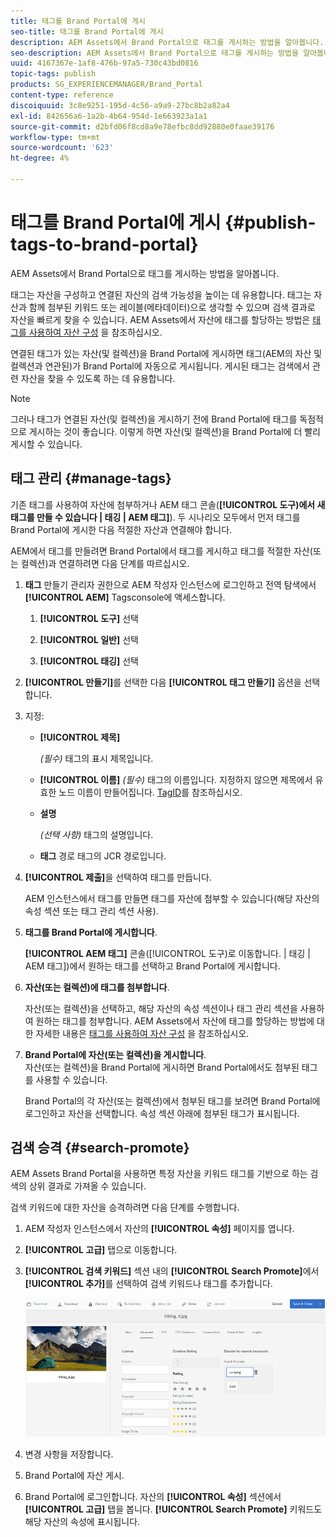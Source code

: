 ```yaml
---
title: 태그를 Brand Portal에 게시
seo-title: 태그를 Brand Portal에 게시
description: AEM Assets에서 Brand Portal으로 태그를 게시하는 방법을 알아봅니다.
seo-description: AEM Assets에서 Brand Portal으로 태그를 게시하는 방법을 알아봅니다.
uuid: 4167367e-1af8-476b-97a5-730c43bd0816
topic-tags: publish
products: SG_EXPERIENCEMANAGER/Brand_Portal
content-type: reference
discoiquuid: 3c8e9251-195d-4c56-a9a9-27bc8b2a82a4
exl-id: 842656a6-1a2b-4b64-954d-1e663923a1a1
source-git-commit: d2bfd06f8cd8a9e78efbc8dd92880e0faae39176
workflow-type: tm+mt
source-wordcount: '623'
ht-degree: 4%

---
```


# 태그를 Brand Portal에 게시 {#publish-tags-to-brand-portal}

AEM Assets에서 Brand Portal으로 태그를 게시하는 방법을 알아봅니다.

태그는 자산을 구성하고 연결된 자산의 검색 가능성을 높이는 데 유용합니다. 태그는 자산과 함께 첨부된 키워드 또는 레이블(메타데이터)으로 생각할 수 있으며 검색 결과로 자산을 빠르게 찾을 수 있습니다. AEM Assets에서 자산에 태그를 할당하는 방법은 [태그를 사용하여 자산 구성](https://helpx.adobe.com/experience-manager/6-5/assets/using/organize-assets.html#Usetagstoorganizeassets) 을 참조하십시오.

연결된 태그가 있는 자산(및 컬렉션)을 Brand Portal에 게시하면 태그(AEM의 자산 및 컬렉션과 연관된)가 Brand Portal에 자동으로 게시됩니다. 게시된 태그는 검색에서 관련 자산을 찾을 수 있도록 하는 데 유용합니다.

>[!NOTE]
>
>그러나 태그가 연결된 자산(및 컬렉션)을 게시하기 전에 Brand Portal에 태그를 독점적으로 게시하는 것이 좋습니다. 이렇게 하면 자산(및 컬렉션)을 Brand Portal에 더 빨리 게시할 수 있습니다.

## 태그 관리 {#manage-tags}

기존 태그를 사용하여 자산에 첨부하거나 AEM 태그 콘솔(**[!UICONTROL 도구)에서 새 태그를 만들 수 있습니다 | 태깅 | AEM 태그]**). 두 시나리오 모두에서 먼저 태그를 Brand Portal에 게시한 다음 적절한 자산과 연결해야 합니다.

AEM에서 태그를 만들려면 Brand Portal에서 태그를 게시하고 태그를 적절한 자산(또는 컬렉션)과 연결하려면 다음 단계를 따르십시오.

1. **태그**
만들기 관리자 권한으로 AEM 작성자 인스턴스에 로그인하고 전역 탐색에서  **[!UICONTROL AEM]** Tagsconsole에 액세스합니다.

   1. **[!UICONTROL 도구]** 선택

   1. **[!UICONTROL 일반]** 선택

   1. **[!UICONTROL 태깅]** 선택

1. **[!UICONTROL 만들기]**&#x200B;를 선택한 다음 **[!UICONTROL 태그 만들기]** 옵션을 선택합니다.
1. 지정:

   * **[!UICONTROL 제목]**

      *(필수)* 태그의 표시 제목입니다.
   * **[!UICONTROL 이름]**
      *(필수)* 태그의 이름입니다. 지정하지 않으면 제목에서 유효한 노드 이름이 만들어집니다. [TagID](https://helpx.adobe.com/experience-manager/6-5/sites/developing/using/framework.html#TagID)를 참조하십시오.
   * **설명**

      *(선택 사항)*  태그의 설명입니다.
   * **태그**
경로 태그의 JCR 경로입니다.

1. **[!UICONTROL 제출]**&#x200B;을 선택하여 태그를 만듭니다.

   AEM 인스턴스에서 태그를 만들면 태그를 자산에 첨부할 수 있습니다(해당 자산의 속성 섹션 또는 태그 관리 섹션 사용).

1. **태그를 Brand Portal에 게시합니다**.

   **[!UICONTROL AEM 태그]** 콘솔([!UICONTROL 도구)로 이동합니다. | 태깅 | AEM 태그])에서 원하는 태그를 선택하고 Brand Portal에 게시합니다.

1. **자산(또는 컬렉션)에 태그를 첨부합니다**.

   자산(또는 컬렉션)을 선택하고, 해당 자산의 속성 섹션이나 태그 관리 섹션을 사용하여 원하는 태그를 첨부합니다. AEM Assets에서 자산에 태그를 할당하는 방법에 대한 자세한 내용은 [태그를 사용하여 자산 구성](https://helpx.adobe.com/experience-manager/6-5/assets/using/organize-assets.html#Usetagstoorganizeassets) 을 참조하십시오.

1. **Brand Portal에 자산(또는 컬렉션)을 게시합니다**.\
   자산(또는 컬렉션)을 Brand Portal에 게시하면 Brand Portal에서도 첨부된 태그를 사용할 수 있습니다.

   Brand Portal의 각 자산(또는 컬렉션)에서 첨부된 태그를 보려면 Brand Portal에 로그인하고 자산을 선택합니다. 속성 섹션 아래에 첨부된 태그가 표시됩니다.

## 검색 승격 {#search-promote}

AEM Assets Brand Portal을 사용하면 특정 자산을 키워드 태그를 기반으로 하는 검색의 상위 결과로 가져올 수 있습니다.

검색 키워드에 대한 자산을 승격하려면 다음 단계를 수행합니다.

1. AEM 작성자 인스턴스에서 자산의 **[!UICONTROL 속성]** 페이지를 엽니다.
1. **[!UICONTROL 고급]** 탭으로 이동합니다.
1. **[!UICONTROL 검색 키워드]** 섹션 내의 **[!UICONTROL Search Promote]**&#x200B;에서 **[!UICONTROL 추가]**&#x200B;를 선택하여 검색 키워드나 태그를 추가합니다.

   ![](assets/search-promote.png)

1. 변경 사항을 저장합니다.
1. Brand Portal에 자산 게시.
1. Brand Portal에 로그인합니다. 자산의 **[!UICONTROL 속성]** 섹션에서 **[!UICONTROL 고급]** 탭을 봅니다.
**[!UICONTROL Search Promote]** 키워드도 해당 자산의 속성에 표시됩니다.
